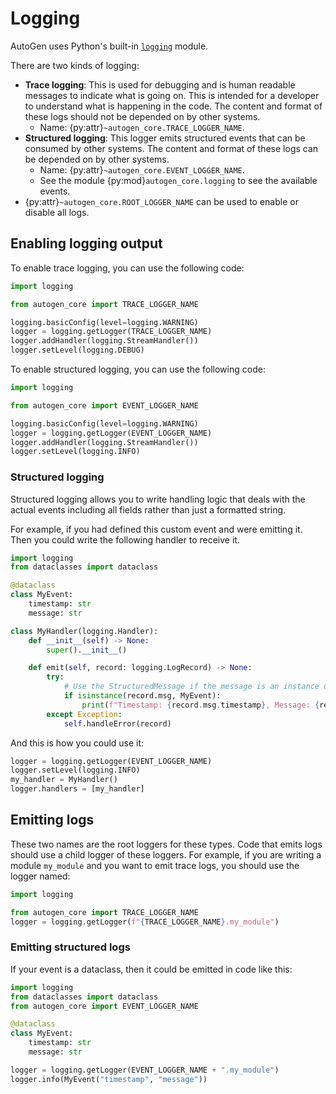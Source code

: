 # Logging

AutoGen uses Python's built-in [`logging`](https://docs.python.org/3/library/logging.html) module.

There are two kinds of logging:

- **Trace logging**: This is used for debugging and is human readable messages to indicate what is going on. This is intended for a developer to understand what is happening in the code. The content and format of these logs should not be depended on by other systems.
  - Name: {py:attr}`~autogen_core.TRACE_LOGGER_NAME`.
- **Structured logging**: This logger emits structured events that can be consumed by other systems. The content and format of these logs can be depended on by other systems.
  - Name: {py:attr}`~autogen_core.EVENT_LOGGER_NAME`.
  - See the module {py:mod}`autogen_core.logging` to see the available events.
- {py:attr}`~autogen_core.ROOT_LOGGER_NAME` can be used to enable or disable all logs.

## Enabling logging output

To enable trace logging, you can use the following code:

```python
import logging

from autogen_core import TRACE_LOGGER_NAME

logging.basicConfig(level=logging.WARNING)
logger = logging.getLogger(TRACE_LOGGER_NAME)
logger.addHandler(logging.StreamHandler())
logger.setLevel(logging.DEBUG)
```

To enable structured logging, you can use the following code:

```python
import logging

from autogen_core import EVENT_LOGGER_NAME

logging.basicConfig(level=logging.WARNING)
logger = logging.getLogger(EVENT_LOGGER_NAME)
logger.addHandler(logging.StreamHandler())
logger.setLevel(logging.INFO)
```

### Structured logging

Structured logging allows you to write handling logic that deals with the actual events including all fields rather than just a formatted string.

For example, if you had defined this custom event and were emitting it. Then you could write the following handler to receive it.

```python
import logging
from dataclasses import dataclass

@dataclass
class MyEvent:
    timestamp: str
    message: str

class MyHandler(logging.Handler):
    def __init__(self) -> None:
        super().__init__()

    def emit(self, record: logging.LogRecord) -> None:
        try:
            # Use the StructuredMessage if the message is an instance of it
            if isinstance(record.msg, MyEvent):
                print(f"Timestamp: {record.msg.timestamp}, Message: {record.msg.message}")
        except Exception:
            self.handleError(record)
```

And this is how you could use it:

```python
logger = logging.getLogger(EVENT_LOGGER_NAME)
logger.setLevel(logging.INFO)
my_handler = MyHandler()
logger.handlers = [my_handler]
```

## Emitting logs

These two names are the root loggers for these types. Code that emits logs should use a child logger of these loggers. For example, if you are writing a module `my_module` and you want to emit trace logs, you should use the logger named:

```python
import logging

from autogen_core import TRACE_LOGGER_NAME
logger = logging.getLogger(f"{TRACE_LOGGER_NAME}.my_module")
```

### Emitting structured logs

If your event is a dataclass, then it could be emitted in code like this:

```python
import logging
from dataclasses import dataclass
from autogen_core import EVENT_LOGGER_NAME

@dataclass
class MyEvent:
    timestamp: str
    message: str

logger = logging.getLogger(EVENT_LOGGER_NAME + ".my_module")
logger.info(MyEvent("timestamp", "message"))
```
